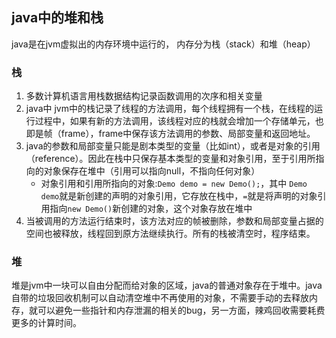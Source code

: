 ## java中的堆和栈
java是在jvm虚拟出的内存环境中运行的， 内存分为栈（stack）和堆（heap）
### 栈
1. 多数计算机语言用栈数据结构记录函数调用的次序和相关变量
2. java中 jvm中的栈记录了线程的方法调用，每个线程拥有一个栈，在线程的运行过程中，如果有新的方法调用，该线程对应的栈就会增加一个存储单元，也即是帧（frame），frame中保存该方法调用的参数、局部变量和返回地址。
3. java的参数和局部变量只能是剧本类型的变量（比如int），或者是对象的引用（reference）。因此在栈中只保存基本类型的变量和对象引用，至于引用所指向的对象保存在堆中（引用可以指向null，不指向任何对象）
    - 对象引用和引用所指向的对象:`Demo demo = new Demo();`，其中 `Demo demo`就是新创建的声明的对象引用，它存放在栈中，` = `就是将声明的对象引用指向`new Demo()`新创建的对象，这个对象存放在堆中
4. 当被调用的方法运行结束时，该方法对应的帧被删除，参数和局部变量占据的空间也被释放，线程回到原方法继续执行。所有的栈被清空时，程序结束。

### 堆
堆是jvm中一块可以自由分配而给对象的区域，java的普通对象存在于堆中。java自带的垃圾回收机制可以自动清空堆中不再使用的对象，不需要手动的去释放内存，就可以避免一些指针和内存泄漏的相关的bug，另一方面，辣鸡回收需要耗费更多的计算时间。